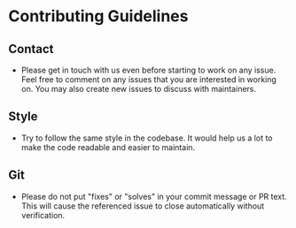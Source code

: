 # Contributing Guidelines

## Contact

- Please get in touch with us even before starting to work on any issue.
Feel free to comment on any issues that you are interested in working on.
You may also create new issues to discuss with maintainers.

## Style

- Try to follow the same style in the codebase. It would help us a lot to make
the code readable and easier to maintain.

## Git

- Please do not put "fixes" or "solves" in your commit message or PR text. This
will cause the referenced issue to close automatically without verification.
